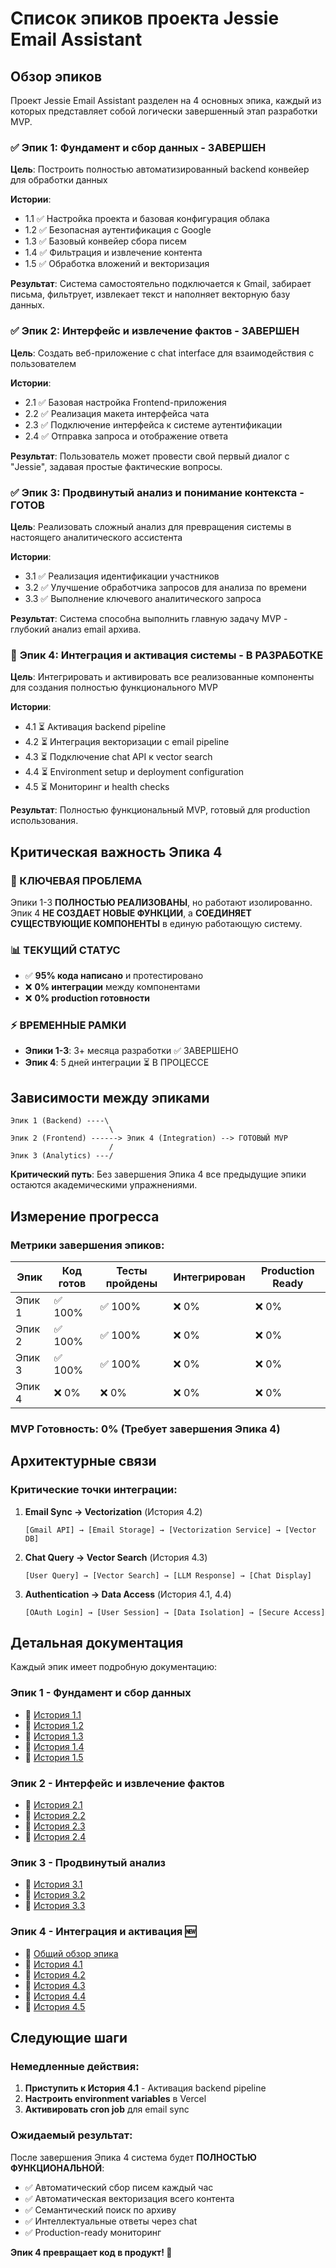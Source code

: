# Список эпиков проекта Jessie Email Assistant

## Обзор эпиков

Проект Jessie Email Assistant разделен на 4 основных эпика, каждый из которых представляет собой логически завершенный этап разработки MVP.

### ✅ **Эпик 1: Фундамент и сбор данных** - ЗАВЕРШЕН
**Цель**: Построить полностью автоматизированный backend конвейер для обработки данных

**Истории**:
- 1.1 ✅ Настройка проекта и базовая конфигурация облака
- 1.2 ✅ Безопасная аутентификация с Google  
- 1.3 ✅ Базовый конвейер сбора писем
- 1.4 ✅ Фильтрация и извлечение контента
- 1.5 ✅ Обработка вложений и векторизация

**Результат**: Система самостоятельно подключается к Gmail, забирает письма, фильтрует, извлекает текст и наполняет векторную базу данных.

### ✅ **Эпик 2: Интерфейс и извлечение фактов** - ЗАВЕРШЕН  
**Цель**: Создать веб-приложение с chat interface для взаимодействия с пользователем

**Истории**:
- 2.1 ✅ Базовая настройка Frontend-приложения
- 2.2 ✅ Реализация макета интерфейса чата
- 2.3 ✅ Подключение интерфейса к системе аутентификации
- 2.4 ✅ Отправка запроса и отображение ответа

**Результат**: Пользователь может провести свой первый диалог с "Jessie", задавая простые фактические вопросы.

### ✅ **Эпик 3: Продвинутый анализ и понимание контекста** - ГОТОВ
**Цель**: Реализовать сложный анализ для превращения системы в настоящего аналитического ассистента

**Истории**:
- 3.1 ✅ Реализация идентификации участников
- 3.2 ✅ Улучшение обработчика запросов для анализа по времени  
- 3.3 ✅ Выполнение ключевого аналитического запроса

**Результат**: Система способна выполнить главную задачу MVP - глубокий анализ email архива.

### 🔄 **Эпик 4: Интеграция и активация системы** - В РАЗРАБОТКЕ
**Цель**: Интегрировать и активировать все реализованные компоненты для создания полностью функционального MVP

**Истории**:
- 4.1 ⏳ Активация backend pipeline
- 4.2 ⏳ Интеграция векторизации с email pipeline
- 4.3 ⏳ Подключение chat API к vector search
- 4.4 ⏳ Environment setup и deployment configuration
- 4.5 ⏳ Мониторинг и health checks

**Результат**: Полностью функциональный MVP, готовый для production использования.

## Критическая важность Эпика 4

### 🚨 КЛЮЧЕВАЯ ПРОБЛЕМА
Эпики 1-3 **ПОЛНОСТЬЮ РЕАЛИЗОВАНЫ**, но работают изолированно. Эпик 4 **НЕ СОЗДАЕТ НОВЫЕ ФУНКЦИИ**, а **СОЕДИНЯЕТ СУЩЕСТВУЮЩИЕ КОМПОНЕНТЫ** в единую работающую систему.

### 📊 ТЕКУЩИЙ СТАТУС
- ✅ **95% кода написано** и протестировано
- ❌ **0% интеграции** между компонентами  
- ❌ **0% production готовности**

### ⚡ ВРЕМЕННЫЕ РАМКИ
- **Эпики 1-3**: 3+ месяца разработки ✅ ЗАВЕРШЕНО
- **Эпик 4**: 5 дней интеграции ⏳ В ПРОЦЕССЕ

## Зависимости между эпиками

```
Эпик 1 (Backend) ----\
                      \
Эпик 2 (Frontend) ------> Эпик 4 (Integration) --> ГОТОВЫЙ MVP
                      /
Эпик 3 (Analytics) ---/
```

**Критический путь**: Без завершения Эпика 4 все предыдущие эпики остаются академическими упражнениями.

## Измерение прогресса

### Метрики завершения эпиков:

| Эпик | Код готов | Тесты пройдены | Интегрирован | Production Ready |
|------|-----------|----------------|--------------|------------------|
| Эпик 1 | ✅ 100% | ✅ 100% | ❌ 0% | ❌ 0% |
| Эпик 2 | ✅ 100% | ✅ 100% | ❌ 0% | ❌ 0% |  
| Эпик 3 | ✅ 100% | ✅ 100% | ❌ 0% | ❌ 0% |
| Эпик 4 | ❌ 0% | ❌ 0% | ❌ 0% | ❌ 0% |

### MVP Готовность: **0%** (Требует завершения Эпика 4)

## Архитектурные связи

### Критические точки интеграции:

1. **Email Sync → Vectorization** (История 4.2)
   ```
   [Gmail API] → [Email Storage] → [Vectorization Service] → [Vector DB]
   ```

2. **Chat Query → Vector Search** (История 4.3)  
   ```
   [User Query] → [Vector Search] → [LLM Response] → [Chat Display]
   ```

3. **Authentication → Data Access** (История 4.1, 4.4)
   ```
   [OAuth Login] → [User Session] → [Data Isolation] → [Secure Access]
   ```

## Детальная документация

Каждый эпик имеет подробную документацию:

### Эпик 1 - Фундамент и сбор данных
- 📄 [История 1.1](../stories/1.1.project-setup.story.md) 
- 📄 [История 1.2](../stories/1.2.google-auth.story.md)
- 📄 [История 1.3](../stories/1.3.email-ingestion.story.md)
- 📄 [История 1.4](../stories/1.4.content-filtering.story.md)  
- 📄 [История 1.5](../stories/1.5.vectorization.story.md)

### Эпик 2 - Интерфейс и извлечение фактов
- 📄 [История 2.1](../stories/2.1.frontend-setup.story.md)
- 📄 [История 2.2](../stories/2.2.chat-interface.story.md)  
- 📄 [История 2.3](../stories/2.3.auth-integration.story.md)
- 📄 [История 2.4](../stories/2.4.chat-functionality.story.md)

### Эпик 3 - Продвинутый анализ
- 📄 [История 3.1](../stories/3.1.participant-identification.story.md)
- 📄 [История 3.2](../stories/3.2.temporal-analysis.story.md)
- 📄 [История 3.3](../stories/3.3.project-analysis.story.md)

### Эпик 4 - Интеграция и активация 🆕
- 📄 [Общий обзор эпика](epic-4-integration.md)
- 📄 [История 4.1](../stories/4.1.backend-activation.story.md)
- 📄 [История 4.2](../stories/4.2.vectorization-integration.story.md)
- 📄 [История 4.3](../stories/4.3.chat-vector-integration.story.md)
- 📄 [История 4.4](../stories/4.4.environment-deployment.story.md)
- 📄 [История 4.5](../stories/4.5.monitoring-health-checks.story.md)

## Следующие шаги

### Немедленные действия:
1. **Приступить к История 4.1** - Активация backend pipeline
2. **Настроить environment variables** в Vercel
3. **Активировать cron job** для email sync

### Ожидаемый результат:
После завершения Эпика 4 система будет **ПОЛНОСТЬЮ ФУНКЦИОНАЛЬНОЙ**:
- ✅ Автоматический сбор писем каждый час
- ✅ Автоматическая векторизация всего контента
- ✅ Семантический поиск по архиву
- ✅ Интеллектуальные ответы через chat
- ✅ Production-ready мониторинг

**Эпик 4 превращает код в продукт! 🚀**